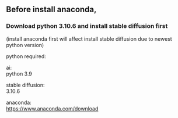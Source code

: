 ## Before install anaconda,
### Download python 3.10.6 and install stable diffusion first
(install anaconda first will affect install stable diffusion due to newest python version)

python required:  

ai:  
python 3.9  

stable diffusion:  
3.10.6 

anaconda:  
https://www.anaconda.com/download  
